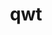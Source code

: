 ---
title: "qwt"
layout: cache
categories: [package, develop]
meta: {"versions": ["6.1.6"], "compilers": ["gcc@=11.1.0"], "oss": ["ubuntu20.04"], "platforms": ["linux"], "targets": ["x86_64_v3"], "stacks": ["data-vis-sdk", "root"], "num_specs": 6, "num_specs_by_stack": {"data-vis-sdk": 6, "root": 6}}
spec_details: [{"hash": "7jzuihs4jclqvqax7a333eldb2bcmeen", "compiler": "gcc@=11.1.0", "versions": ["6.1.6"], "os": "ubuntu20.04", "platform": "linux", "target": "x86_64_v3", "variants": ["build_system=qmake", "~designer", "+opengl", "patches=73df727"], "stacks": ["data-vis-sdk", "root"], "size": "-", "tarball": "https://binaries.spack.io/develop/build_cache/linux-ubuntu20.04-x86_64_v3/gcc-11.1.0/qwt-6.1.6/linux-ubuntu20.04-x86_64_v3-gcc-11.1.0-qwt-6.1.6-7jzuihs4jclqvqax7a333eldb2bcmeen.spack"}, {"hash": "jqrtyytctj3j3i3sptczoysoto4tfdhb", "compiler": "gcc@=11.1.0", "versions": ["6.1.6"], "os": "ubuntu20.04", "platform": "linux", "target": "x86_64_v3", "variants": ["build_system=qmake", "~designer", "+opengl", "patches=73df727"], "stacks": ["data-vis-sdk", "root"], "size": "-", "tarball": "https://binaries.spack.io/develop/build_cache/linux-ubuntu20.04-x86_64_v3/gcc-11.1.0/qwt-6.1.6/linux-ubuntu20.04-x86_64_v3-gcc-11.1.0-qwt-6.1.6-jqrtyytctj3j3i3sptczoysoto4tfdhb.spack"}, {"hash": "rnqjwmnoewpd72mk4tiplfss3onyquhs", "compiler": "gcc@=11.1.0", "versions": ["6.1.6"], "os": "ubuntu20.04", "platform": "linux", "target": "x86_64_v3", "variants": ["build_system=qmake", "~designer", "+opengl", "patches=73df727"], "stacks": ["data-vis-sdk", "root"], "size": "-", "tarball": "https://binaries.spack.io/develop/build_cache/linux-ubuntu20.04-x86_64_v3/gcc-11.1.0/qwt-6.1.6/linux-ubuntu20.04-x86_64_v3-gcc-11.1.0-qwt-6.1.6-rnqjwmnoewpd72mk4tiplfss3onyquhs.spack"}, {"hash": "zmv3gdvynt33dogvd7oc22fo7jvaxwgm", "compiler": "gcc@=11.1.0", "versions": ["6.1.6"], "os": "ubuntu20.04", "platform": "linux", "target": "x86_64_v3", "variants": ["build_system=qmake", "~designer", "+opengl", "patches=73df727"], "stacks": ["data-vis-sdk", "root"], "size": "-", "tarball": "https://binaries.spack.io/develop/build_cache/linux-ubuntu20.04-x86_64_v3/gcc-11.1.0/qwt-6.1.6/linux-ubuntu20.04-x86_64_v3-gcc-11.1.0-qwt-6.1.6-zmv3gdvynt33dogvd7oc22fo7jvaxwgm.spack"}, {"hash": "2st23r6vqfbo4d2po5tggxi6s4pf2tem", "compiler": "gcc@=11.1.0", "versions": ["6.1.6"], "os": "ubuntu20.04", "platform": "linux", "target": "x86_64_v3", "variants": ["build_system=qmake", "~designer", "+opengl", "patches=73df727"], "stacks": ["data-vis-sdk", "root"], "size": "-", "tarball": "https://binaries.spack.io/develop/build_cache/linux-ubuntu20.04-x86_64_v3/gcc-11.1.0/qwt-6.1.6/linux-ubuntu20.04-x86_64_v3-gcc-11.1.0-qwt-6.1.6-2st23r6vqfbo4d2po5tggxi6s4pf2tem.spack"}, {"hash": "jd3loquhpaqyfkij5rihlguz4icipgkg", "compiler": "gcc@=11.1.0", "versions": ["6.1.6"], "os": "ubuntu20.04", "platform": "linux", "target": "x86_64_v3", "variants": ["build_system=qmake", "~designer", "+opengl", "patches=73df727"], "stacks": ["data-vis-sdk", "root"], "size": "-", "tarball": "https://binaries.spack.io/develop/build_cache/linux-ubuntu20.04-x86_64_v3/gcc-11.1.0/qwt-6.1.6/linux-ubuntu20.04-x86_64_v3-gcc-11.1.0-qwt-6.1.6-jd3loquhpaqyfkij5rihlguz4icipgkg.spack"}]
---